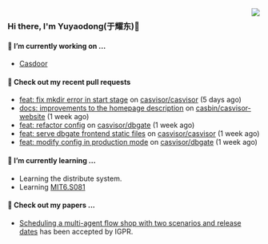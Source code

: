 <img align="right" src="https://github-readme-stats.vercel.app/api?username=leo220yuyaodog&show_icons=true&icon_color=805AD5&text_color=718096&bg_color=ffffff&hide_title=true" />

### Hi there, I'm Yuyaodong(于耀东)👋
#### 🔭 I’m currently working on ...
- [Casdoor](https://github.com/casdoor)

#### 🔨 Check out my recent pull requests

- [feat: fix mkdir error in start stage](https://github.com/casvisor/casvisor/pull/74) on [casvisor/casvisor](https://github.com/casvisor/casvisor) (5 days ago)
- [docs: improvements to the homepage description](https://github.com/casbin/casvisor-website/pull/13) on [casbin/casvisor-website](https://github.com/casbin/casvisor-website) (1 week ago)
- [feat: refactor config](https://github.com/casvisor/dbgate/pull/6) on [casvisor/dbgate](https://github.com/casvisor/dbgate) (1 week ago)
- [feat: serve dbgate frontend static files](https://github.com/casvisor/casvisor/pull/72) on [casvisor/casvisor](https://github.com/casvisor/casvisor) (1 week ago)
- [feat: modify config in production mode](https://github.com/casvisor/dbgate/pull/5) on [casvisor/dbgate](https://github.com/casvisor/dbgate) (1 week ago)

#### 🌱 I’m currently learning ...
- Learning the distribute system.
- Learning [MIT6.S081](https://pdos.csail.mit.edu/6.828/2021/schedule.html)

#### 📜 Check out my papers ...
- [Scheduling a multi-agent flow shop with two scenarios and release dates](https://www.tandfonline.com/doi/full/10.1080/00207543.2023.2188646) has been accepted by IGPR.

